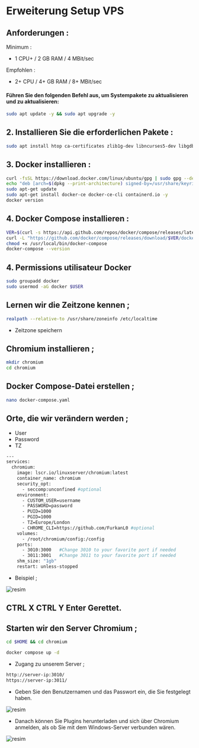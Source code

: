 # Erweiterung Setup VPS 

## Anforderungen : 

Minimum : 

- 1 CPU+ / 2 GB RAM /  4 MBit/sec 

Empfohlen : 

- 2+ CPU  / 4+ GB RAM / 8+ MBit/sec

#### Führen Sie den folgenden Befehl aus, um Systempakete zu aktualisieren und zu aktualisieren:

```bash
sudo apt update -y && sudo apt upgrade -y
```
## 2. Installieren Sie die erforderlichen Pakete :

```bash
sudo apt install htop ca-certificates zlib1g-dev libncurses5-dev libgdbm-dev libnss3-dev tmux iptables curl nvme-cli git wget make jq libleveldb-dev build-essential pkg-config ncdu tar clang bsdmainutils lsb-release libssl-dev libreadline-dev libffi-dev jq gcc screen unzip lz4 -y
```
## 3. Docker installieren : 

```bash
curl -fsSL https://download.docker.com/linux/ubuntu/gpg | sudo gpg --dearmor -o /usr/share/keyrings/docker-archive-keyring.gpg
echo "deb [arch=$(dpkg --print-architecture) signed-by=/usr/share/keyrings/docker-archive-keyring.gpg] https://download.docker.com/linux/ubuntu $(lsb_release -cs) stable" | sudo tee /etc/apt/sources.list.d/docker.list > /dev/null
sudo apt-get update
sudo apt-get install docker-ce docker-ce-cli containerd.io -y
docker version
```

## 4. Docker Compose installieren : 

```bash
VER=$(curl -s https://api.github.com/repos/docker/compose/releases/latest | grep tag_name | cut -d '"' -f 4)
curl -L "https://github.com/docker/compose/releases/download/$VER/docker-compose-$(uname -s)-$(uname -m)" -o /usr/local/bin/docker-compose
chmod +x /usr/local/bin/docker-compose
docker-compose --version
```

## 4. Permissions utilisateur Docker

```bash
sudo groupadd docker
sudo usermod -aG docker $USER
```

## Lernen wir die Zeitzone kennen ; 

```bash
realpath --relative-to /usr/share/zoneinfo /etc/localtime
```

- Zeitzone speichern

## Chromium installieren ; 

```bash
mkdir chromium
cd chromium
```

## Docker Compose-Datei erstellen ; 

```bash
nano docker-compose.yaml
```

## Orte, die wir verändern werden ; 

- User
- Password
- TZ

```bash
---
services:
  chromium:
    image: lscr.io/linuxserver/chromium:latest
    container_name: chromium
    security_opt:
      - seccomp:unconfined #optional
    environment:
      - CUSTOM_USER=username
      - PASSWORD=password
      - PUID=1000
      - PGID=1000
      - TZ=Europe/London
      - CHROME_CLI=https://github.com/FurkanL0 #optional
    volumes:
      - /root/chromium/config:/config
    ports:
      - 3010:3000   #Change 3010 to your favorite port if needed
      - 3011:3001   #Change 3011 to your favorite port if needed
    shm_size: "1gb"
    restart: unless-stopped
```

- Beispiel ; 

![resim](https://github.com/user-attachments/assets/d52d9302-dbb8-47a6-93ab-74b5a82cab16)


## CTRL X CTRL Y Enter Gerettet.

## Starten wir den Server Chromium ; 
```bash
cd $HOME && cd chromium
```
```bash
docker compose up -d
```

- Zugang zu unserem Server ; 

```bash
http://server-ip:3010/
https://server-ip:3011/
```

- Geben Sie den Benutzernamen und das Passwort ein, die Sie festgelegt haben.

![resim](https://github.com/user-attachments/assets/88e6b139-b364-4c42-bd5f-653547b29bc5)

- Danach können Sie Plugins herunterladen und sich über Chromium anmelden, als ob Sie mit dem Windows-Server verbunden wären.

![resim](https://github.com/user-attachments/assets/84930d45-62e6-484c-8465-880c35a9228b)


